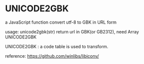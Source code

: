 # UNICODE2GBK
a JavaScript function convert utf-8 to GBK in URL form
 
usage: 
unicode2gbk(str) return url in GBK(or GB2312), need Array UNICODE2GBK
 
UNICODE2GBK : a code table is used to transform.
 
reference: 
https://github.com/winlibs/libiconv/
